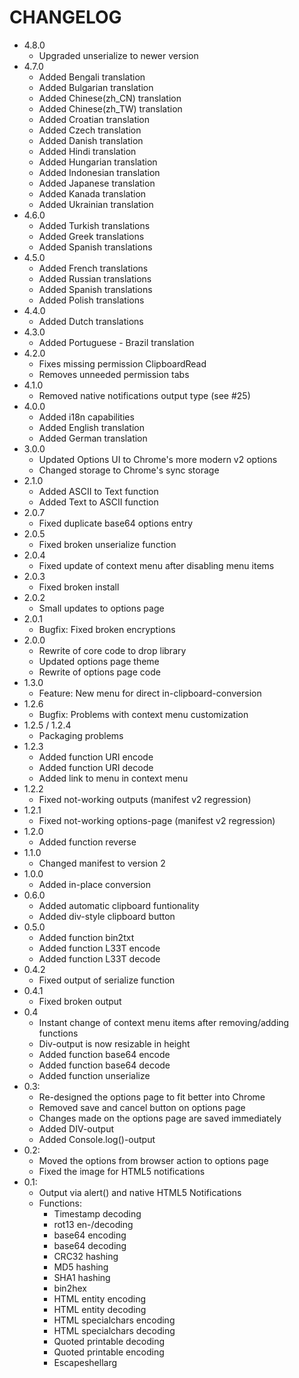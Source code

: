 CHANGELOG
=============================
* 4.8.0
  * Upgraded unserialize to newer version
* 4.7.0
  * Added Bengali translation
  * Added Bulgarian translation
  * Added Chinese(zh_CN) translation
  * Added Chinese(zh_TW) translation
  * Added Croatian translation
  * Added Czech translation
  * Added Danish translation
  * Added Hindi translation
  * Added Hungarian translation
  * Added Indonesian translation
  * Added Japanese translation
  * Added Kanada translation
  * Added Ukrainian translation
* 4.6.0
  * Added Turkish translations
  * Added Greek translations
  * Added Spanish translations
* 4.5.0
  * Added French translations
  * Added Russian translations
  * Added Spanish translations
  * Added Polish translations
* 4.4.0
  * Added Dutch translations
* 4.3.0
  * Added Portuguese - Brazil translation
* 4.2.0
  * Fixes missing permission ClipboardRead
  * Removes unneeded permission tabs
* 4.1.0
  * Removed native notifications output type (see #25)
* 4.0.0
  * Added i18n capabilities
  * Added English translation
  * Added German translation
* 3.0.0
  * Updated Options UI to Chrome's more modern v2 options
  * Changed storage to Chrome's sync storage
* 2.1.0
  * Added ASCII to Text function
  * Added Text to ASCII function
* 2.0.7
  * Fixed duplicate base64 options entry
* 2.0.5
  * Fixed broken unserialize function
* 2.0.4
  * Fixed update of context menu after disabling menu items
* 2.0.3
  * Fixed broken install
* 2.0.2
  * Small updates to options page
* 2.0.1
  * Bugfix: Fixed broken encryptions
* 2.0.0
  * Rewrite of core code to drop library
  * Updated options page theme
  * Rewrite of options page code
* 1.3.0
  * Feature: New menu for direct in-clipboard-conversion
* 1.2.6
  * Bugfix: Problems with context menu customization
* 1.2.5 / 1.2.4
  * Packaging problems
* 1.2.3
  * Added function URI encode
  * Added function URI decode
  * Added link to menu in context menu
* 1.2.2
  * Fixed not-working outputs (manifest v2 regression)
* 1.2.1
  * Fixed not-working options-page (manifest v2 regression)
* 1.2.0
  * Added function reverse
* 1.1.0
  * Changed manifest to version 2
* 1.0.0
  * Added in-place conversion
* 0.6.0
  * Added automatic clipboard funtionality
  * Added div-style clipboard button
* 0.5.0
  * Added function bin2txt
  * Added function L33T encode
  * Added function L33T decode
* 0.4.2
  * Fixed output of serialize function
* 0.4.1
  * Fixed broken output
* 0.4
  * Instant change of context menu items after removing/adding functions
  * Div-output is now resizable in height
  * Added function base64 encode
  * Added function base64 decode 
  * Added function unserialize
* 0.3:
  * Re-designed the options page to fit better into Chrome
  * Removed save and cancel button on options page
  * Changes made on the options page are saved immediately
  * Added DIV-output
  * Added Console.log()-output
* 0.2:
  * Moved the options from browser action to options page
  * Fixed the image for HTML5 notifications
* 0.1:
  * Output via alert() and native HTML5 Notifications
  * Functions:
    * Timestamp decoding
    * rot13 en-/decoding
    * base64 encoding
    * base64 decoding
    * CRC32 hashing
    * MD5 hashing
    * SHA1 hashing
    * bin2hex
    * HTML entity encoding
    * HTML entity decoding
    * HTML specialchars encoding
    * HTML specialchars decoding
    * Quoted printable decoding
    * Quoted printable encoding
    * Escapeshellarg